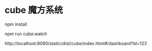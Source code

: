 # cube 魔方系统

npm install

npm run cube:watch

http://localhost:8080/static/dist/cube/index.html#/dashboard?id=123

